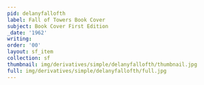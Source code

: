 ```yaml
---
pid: delanyfallofth
label: Fall of Towers Book Cover
subject: Book Cover First Edition
_date: '1962'
writing: 
order: '00'
layout: sf_item
collection: sf
thumbnail: img/derivatives/simple/delanyfallofth/thumbnail.jpg
full: img/derivatives/simple/delanyfallofth/full.jpg
---
```

